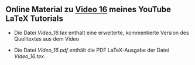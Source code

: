 ## Online Material zu [Video 16](https://youtu.be/lIarpLFD81E) meines YouTube LaTeX Tutorials

- Die Datei *Video_16.tex* enthält eine erweiterte, kommentierte Version des Quelltextes aus dem Video

- Die Datei *Video_16.pdf* enthält die PDF LaTeX-Ausgabe der Datei *Video_16.tex*. 

